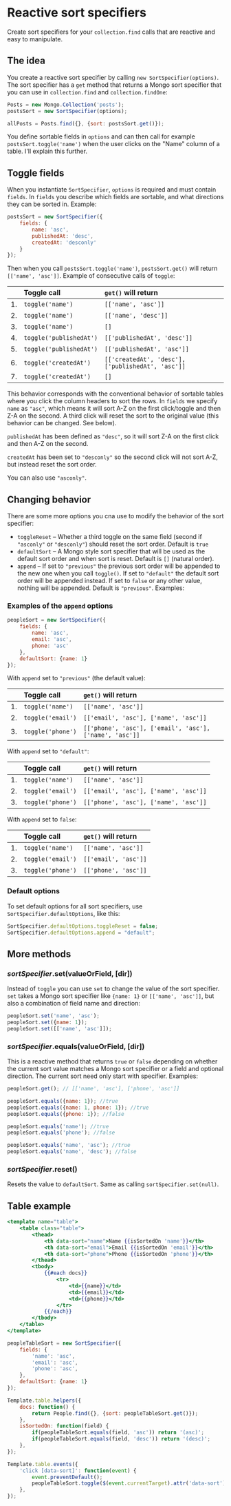# Reactive sort specifiers

Create sort specifiers for your `collection.find` calls that are reactive and easy to manipulate.

## The idea

You create a reactive sort specifier by calling `new SortSpecifier(options)`. The sort specifier has a `get` method that returns a Mongo sort specifier that you can use in `collection.find` and `collection.findOne`:

```javascript
Posts = new Mongo.Collection('posts');
postsSort = new SortSpecifier(options);

allPosts = Posts.find({}, {sort: postsSort.get()});
```

You define sortable fields in `options` and can then call for example `postsSort.toggle('name')` when the user clicks on the "Name" column of a table. I'll explain this further.

## Toggle fields

When you instantiate `SortSpecifier`, `options` is required and must contain `fields`. In `fields` you describe which fields are sortable, and what directions they can be sorted in. Example:

```javascript
postsSort = new SortSpecifier({
	fields: {
		name: 'asc',
		publishedAt: 'desc',
		createdAt: 'desconly'
	}
});
```

Then when you call `postsSort.toggle('name')`, `postsSort.get()` will return `[['name', 'asc']]`. Example of consecutive calls of `toggle`:

|     | Toggle call              | `get()` will return                                |
| --- | :----------------------- | :------------------------------------------------- |
| 1.  | `toggle('name')`         | `[['name', 'asc']]`                                |
| 2.  | `toggle('name')`         | `[['name', 'desc']]`                               |
| 3.  | `toggle('name')`         | `[]`                                               |
| 4.  | `toggle('publishedAt')`  | `[['publishedAt', 'desc']]`                        |
| 5.  | `toggle('publishedAt')`  | `[['publishedAt', 'asc']]`                         |
| 6.  | `toggle('createdAt')`    | `[['createdAt', 'desc'], ['publishedAt', 'asc']]`  |
| 7.  | `toggle('createdAt')`    | `[]`                                               |

This behavior corresponds with the conventional behavior of sortable tables where you click the column headers to sort the rows. In `fields` we specify `name` as `"asc"`, which means it will sort A-Z on the first click/toggle and then Z-A on the second. A third click will reset the sort to the original value (this behavior can be changed. See below).

`publishedAt` has been defined as `"desc"`, so it will sort Z-A on the first click and then A-Z on the second.

`createdAt` has been set to `"desconly"` so the second click will not sort A-Z, but instead reset the sort order.

You can also use `"asconly"`.

## Changing behavior

There are some more options you cna use to modify the behavior of the sort specifier:

* `toggleReset` – Whether a third toggle on the same field (second if `"asconly"` or `"desconly"`) should reset the sort order. Default is `true`
* `defaultSort` – A Mongo style sort specifier that will be used as the default sort order and when sort is reset. Default is `[]` (natural order).
* `append` – If set to `"previous"` the previous sort order will be appended to the new one when you call `toggle()`. If set to `"default"` the default sort order will be appended instead. If set to `false` or any other value, nothing will be appended. Default is `"previous"`. Examples:

### Examples of the `append` options

```javascript
peopleSort = new SortSpecifier({
	fields: {
		name: 'asc',
		email: 'asc',
		phone: 'asc'
	},
	defaultSort: {name: 1}
});
```

With `append` set to `"previous"` (the default value):

|     | Toggle call       | `get()` will return                                     |
| --- | :---------------- | :------------------------------------------------------ |
| 1.  | `toggle('name')`  | `[['name', 'asc']]`                                     |
| 2.  | `toggle('email')` | `[['email', 'asc'], ['name', 'asc']]`                   |
| 3.  | `toggle('phone')` | `[['phone', 'asc'], ['email', 'asc'], ['name', 'asc']]` |

With `append` set to `"default"`:

|     | Toggle call       | `get()` will return                   |
| --- | :---------------- | :------------------------------------ |
| 1.  | `toggle('name')`  | `[['name', 'asc']]`                   |
| 2.  | `toggle('email')` | `[['email', 'asc'], ['name', 'asc']]` |
| 3.  | `toggle('phone')` | `[['phone', 'asc'], ['name', 'asc']]` |

With `append` set to `false`:

|     | Toggle call       | `get()` will return  |
| --- | :---------------- | :------------------- |
| 1.  | `toggle('name')`  | `[['name', 'asc']]`  |
| 2.  | `toggle('email')` | `[['email', 'asc']]` |
| 3.  | `toggle('phone')` | `[['phone', 'asc']]` |

### Default options

To set default options for all sort specifiers, use `SortSpecifier.defaultOptions`, like this:

```javascript
SortSpecifier.defaultOptions.toggleReset = false;
SortSpecifier.defaultOptions.append = "default";
```

## More methods

### *sortSpecifier*.set(valueOrField, [dir])
Instead of `toggle` you can use `set` to change the value of the sort specifier. `set` takes a Mongo sort specifier like `{name: 1}` or `[['name', 'asc']]`, but also a combination of field name and direction:

```javascript
peopleSort.set('name', 'asc');
peopleSort.set({name: 1});
peopleSort.set([['name', 'asc']]);
```

### *sortSpecifier*.equals(valueOrField, [dir])
This is a reactive method that returns `true` or `false` depending on whether the current sort value matches a Mongo sort specifier or a field and optional direction. The current sort need only start with specifier. Examples:

```javascript
peopleSort.get(); // [['name', 'asc'], ['phone', 'asc']]

peopleSort.equals({name: 1}); //true
peopleSort.equals({name: 1, phone: 1}); //true
peopleSort.equals({phone: 1}); //false

peopleSort.equals('name'); //true
peopleSort.equals('phone'); //false

peopleSort.equals('name', 'asc'); //true
peopleSort.equals('name', 'desc'); //false
```

### *sortSpecifier*.reset()
Resets the value to `defaultSort`. Same as calling `sortSpecifier.set(null)`.

## Table example

```handlebars
<template name="table">
	<table class="table">
		<thead>
			<th data-sort="name">Name {{isSortedOn 'name'}}</th>
			<th data-sort="email">Email {{isSortedOn 'email'}}</th>
			<th data-sort="phone">Phone {{isSortedOn 'phone'}}</th>
		</thead>
		<tbody>
			{{#each docs}}
				<tr>
					<td>{{name}}</td>
					<td>{{email}}</td>
					<td>{{phone}}</td>
				</tr>
			{{/each}}
		</tbody>
	</table>
</template>
```

```javascript
peopleTableSort = new SortSpecifier({
	fields: {
		'name': 'asc',
		'email': 'asc',
		'phone': 'asc',
	},
	defaultSort: {name: 1}
});

Template.table.helpers({
	docs: function() {
		return People.find({}, {sort: peopleTableSort.get()});
	},
	isSortedOn: function(field) {
		if(peopleTableSort.equals(field, 'asc')) return '(asc)';
		if(peopleTableSort.equals(field, 'desc')) return '(desc)';
	},
});

Template.table.events({
	'click [data-sort]': function(event) {
		event.preventDefault();
		peopleTableSort.toggle($(event.currentTarget).attr('data-sort'));
	},
});
```
